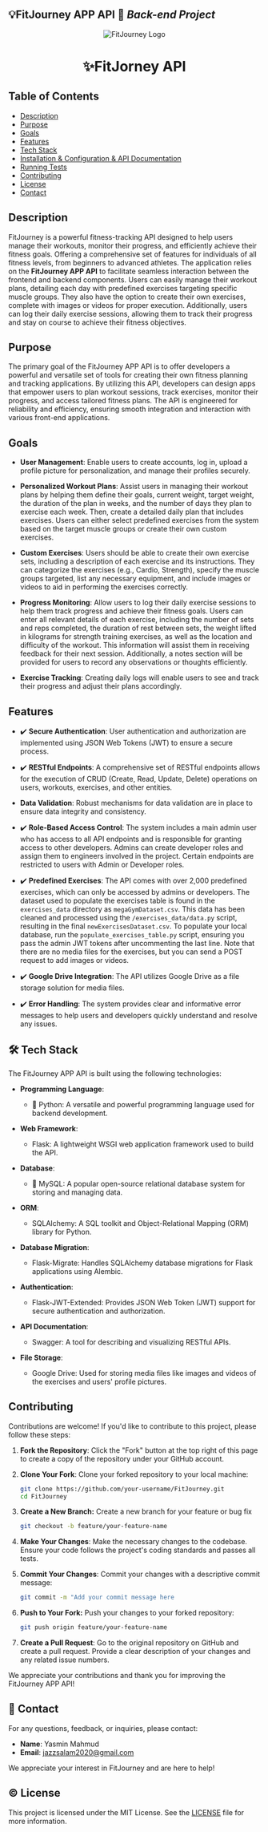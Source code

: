 ## 💡FitJourney APP API  🧩 *Back-end Project*


<div align="center">
   <img src="https://i.imgur.com/hR6m5Nd.jpeg" alt="FitJourney Logo" />
    <h1>✨FitJorney API</h1>
</div>

## Table of Contents

- [Description](#description)
- [Purpose](#purpose)
- [Goals](#goals)
- [Features](#features)
- [Tech Stack](#tech-stack)
- [Installation & Configuration & API Documentation](#installation)
- [Running Tests](#running-tests)
- [Contributing](#contributing)
- [License](#license)
- [Contact](#contact)


## Description

FitJourney is a powerful fitness-tracking API designed to help users manage their workouts, monitor their progress, and efficiently achieve their fitness goals. Offering a comprehensive set of features for individuals of all fitness levels, from beginners to advanced athletes. 
The application relies on the **FitJourney APP API** to facilitate seamless interaction between the frontend and backend components. Users can easily manage their workout plans, detailing each day with predefined exercises targeting specific muscle groups. They also have the option to create their own exercises, complete with images or videos for proper execution. Additionally, users can log their daily exercise sessions, allowing them to track their progress and stay on course to achieve their fitness objectives.


## Purpose
The primary goal of the FitJourney APP API is to offer developers a powerful and versatile set of tools for creating their own fitness planning and tracking applications. By utilizing this API, developers can design apps that empower users to plan workout sessions, track exercises, monitor their progress, and access tailored fitness plans. The API is engineered for reliability and efficiency, ensuring smooth integration and interaction with various front-end applications.


## Goals

-   **User Management**: Enable users to create accounts, log in, upload a profile picture for personalization, and manage their profiles securely.

-   **Personalized Workout Plans**: Assist users in managing their workout plans by helping them define their goals, current weight, target weight, the duration of the plan in weeks, and the number of days they plan to exercise each week. Then, create a detailed daily plan that includes exercises. Users can either select predefined exercises from the system based on the target muscle groups or create their own custom exercises.

-   **Custom Exercises**: Users should be able to create their own exercise sets, including a description of each exercise and its instructions. They can categorize the exercises (e.g., Cardio, Strength), specify the muscle groups targeted, list any necessary equipment, and include images or videos to aid in performing the exercises correctly.

-   **Progress Monitoring**: Allow users to log their daily exercise sessions to help them track progress and achieve their fitness goals. Users can enter all relevant details of each exercise, including the number of sets and reps completed, the duration of rest between sets, the weight lifted in kilograms for strength training exercises, as well as the location and difficulty of the workout. This information will assist them in receiving feedback for their next session. Additionally, a notes section will be provided for users to record any observations or thoughts efficiently.

-   **Exercise Tracking**: Creating daily logs will enable users to see and track their progress and adjust their plans accordingly.


## Features

- ✔️  **Secure Authentication**: User authentication and authorization are implemented using JSON Web Tokens (JWT) to ensure a secure process.


- ✔️  **RESTful Endpoints**: A comprehensive set of RESTful endpoints allows for the execution of CRUD (Create, Read, Update, Delete) operations on users, workouts, exercises, and other entities.


- **Data Validation**: Robust mechanisms for data validation are in place to ensure data integrity and consistency.


- ✔️  **Role-Based Access Control**: The system includes a main admin user who has access to all API endpoints and is responsible for granting access to other developers. Admins can create developer roles and assign them to engineers involved in the project. Certain endpoints are restricted to users with Admin or Developer roles.

- ✔️  **Predefined Exercises**: The API comes with over 2,000 predefined exercises, which can only be accessed by admins or developers. The dataset used to populate the exercises table is found in the `exercises_data` directory as `megaGymDataset.csv`. This data has been cleaned and processed using the `/exercises_data/data.py` script, resulting in the final `newExercisesDataset.csv`. To populate your local database, run the `populate_exercises_table.py` script, ensuring you pass the admin JWT tokens after uncommenting the last line. Note that there are no media files for the exercises, but you can send a POST request to add images or videos.

- ✔️  **Google Drive Integration**: The API utilizes Google Drive as a file storage solution for media files.

- ✔️  **Error Handling**: The system provides clear and informative error messages to help users and developers quickly understand and resolve any issues.

## 🛠️ Tech Stack

The FitJourney APP API is built using the following technologies:

- **Programming Language**:
  - 🐍 Python: A versatile and powerful programming language used for backend development.
  
- **Web Framework**:
  - Flask: A lightweight WSGI web application framework used to build the API.

- **Database**:
    - 🐬 MySQL: A popular open-source relational database system for storing and managing data.

- **ORM**:
  - SQLAlchemy: A SQL toolkit and Object-Relational Mapping (ORM) library for Python.

- **Database Migration**:
  - Flask-Migrate: Handles SQLAlchemy database migrations for Flask applications using Alembic.

- **Authentication**:
  - Flask-JWT-Extended: Provides JSON Web Token (JWT) support for secure authentication and authorization.

- **API Documentation**:
  - Swagger: A tool for describing and visualizing RESTful APIs.

- **File Storage**:
  - Google Drive: Used for storing media files like images and videos of the exercises and users' profile pictures.

## Contributing


Contributions are welcome! If you'd like to contribute to this project, please follow these steps:

1. **Fork the Repository**: Click the "Fork" button at the top right of this page to create a copy of the repository under your GitHub account.
   
2. **Clone Your Fork**: Clone your forked repository to your local machine:
   ```sh
   git clone https://github.com/your-username/FitJourney.git
   cd FitJourney
   ```

3. **Create a New Branch:** Create a new branch for your feature or bug fix
	```sh
	git checkout -b feature/your-feature-name
	```
4. **Make Your Changes**: Make the necessary changes to the codebase. Ensure your code follows the project's coding standards and passes all tests.

5. **Commit Your Changes**: Commit your changes with a descriptive commit message:
	```sh
	git commit -m "Add your commit message here
	```
6. **Push to Your Fork:** Push your changes to your forked repository:
	```sh
	git push origin feature/your-feature-name
	```
7. **Create a Pull Request**: Go to the original repository on GitHub and create a pull request. Provide a clear description of your changes and any related issue numbers.

We appreciate your contributions and thank you for improving the FitJourney APP API!

## 👤 Contact

For any questions, feedback, or inquiries, please contact:

- **Name**: Yasmin Mahmud
- **Email**: jazzsalam2020@gmail.com

We appreciate your interest in FitJourney and are here to help!

## ©️ License

This project is licensed under the MIT License. See the [LICENSE](LICENSE) file for more information.

